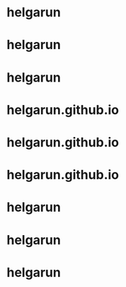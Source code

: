 # helgarun
# helgarun
# helgarun
# helgarun.github.io
# helgarun.github.io
# helgarun.github.io
# helgarun
# helgarun
# helgarun
